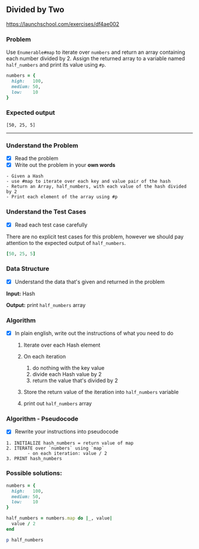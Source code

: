 

## Divided by Two

https://launchschool.com/exercises/df4ae002

### Problem

Use `Enumerable#map` to iterate over `numbers` and return an array containing each number divided by 2. Assign the returned array to a variable named `half_numbers` and print its value using `#p`.

```ruby
numbers = {
  high:   100,
  medium: 50,
  low:    10
}
```

### Expected output

```terminal
[50, 25, 5]
```

---



### Understand the Problem 

- [x] Read the problem 
- [x] Write out the problem in your **own words**

```
- Given a Hash
- use #map to iterate over each key and value pair of the hash
- Return an Array, half_numbers, with each value of the hash divided by 2
- Print each element of the array using #p
```



### Understand the Test Cases

- [x] Read each test case carefully

There are no explicit test cases for this problem, however we should pay attention to the expected output of `half_numbers`.

```ruby
[50, 25, 5]
```



### Data Structure 

- [x] Understand the data that's given and returned in the problem

**Input:** Hash

**Output:** print  `half_numbers` array



### Algorithm

- [x] In plain english, write out the instructions of what you need to do

  1. Iterate over each Hash element

  2. On each iteration

     1. do nothing with the key value
     2. divide each Hash value by 2
     3. return the value that's divided by 2

  3. Store the return value of the iteration into `half_numbers` variable

  4. print out `half_numbers` array

     



### Algorithm - Pseudocode

- [x] Rewrite your instructions into pseudocode

```
1. INITIALIZE hash_numbers = return value of map
2. ITERATE over `numbers` using `map`
		- on each iteration: value / 2
3. PRINT hash_numbers
```



### Possible solutions:

```ruby
numbers = {
  high:   100,
  medium: 50,
  low:    10
}

half_numbers = numbers.map do |_, value|
  value / 2
end

p half_numbers
```